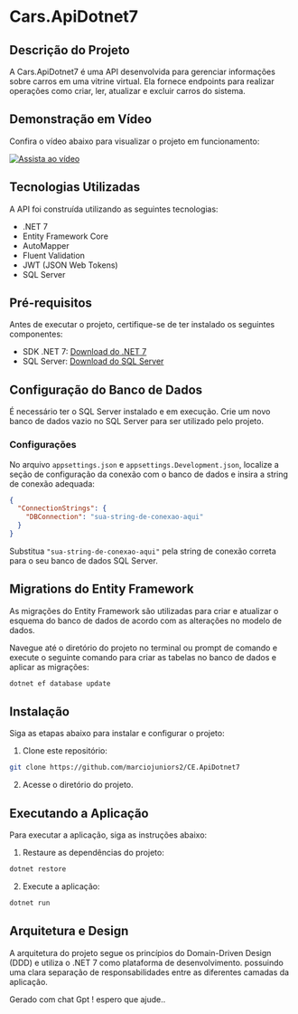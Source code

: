 # Cars.ApiDotnet7

## Descrição do Projeto
A Cars.ApiDotnet7 é uma API desenvolvida para gerenciar informações sobre carros em uma vitrine virtual. Ela fornece endpoints para realizar operações como criar, ler, atualizar e excluir carros do sistema.

## Demonstração em Vídeo
Confira o vídeo abaixo para visualizar o projeto em funcionamento:

[![Assista ao vídeo](![image](https://github.com/marciojuniors2/CE.ApiDotnet7/assets/81241546/40c7c2f7-0707-4c41-9f69-f1117f2dd53b)
)]([LINK_DO_VIDEO](https://onedrive.live.com/?authkey=%21AFRtWLW1DfiSO6U&cid=4C95F0AB64BF596D&id=4C95F0AB64BF596D%21197&parId=root&o=OneUp))

## Tecnologias Utilizadas
A API foi construída utilizando as seguintes tecnologias:

- .NET 7
- Entity Framework Core
- AutoMapper
- Fluent Validation
- JWT (JSON Web Tokens)
- SQL Server

## Pré-requisitos
Antes de executar o projeto, certifique-se de ter instalado os seguintes componentes:

- SDK .NET 7: [Download do .NET 7](link_para_o_download_dotnet_7)
- SQL Server: [Download do SQL Server](link_para_o_download_sql_server)

## Configuração do Banco de Dados
É necessário ter o SQL Server instalado e em execução. Crie um novo banco de dados vazio no SQL Server para ser utilizado pelo projeto.

### Configurações
No arquivo `appsettings.json` e `appsettings.Development.json`, localize a seção de configuração da conexão com o banco de dados e insira a string de conexão adequada:

```json
{
  "ConnectionStrings": {
    "DBConnection": "sua-string-de-conexao-aqui"
  }
}
```

Substitua `"sua-string-de-conexao-aqui"` pela string de conexão correta para o seu banco de dados SQL Server.

## Migrations do Entity Framework
As migrações do Entity Framework são utilizadas para criar e atualizar o esquema do banco de dados de acordo com as alterações no modelo de dados.

Navegue até o diretório do projeto no terminal ou prompt de comando e execute o seguinte comando para criar as tabelas no banco de dados e aplicar as migrações:

```bash
dotnet ef database update
```

## Instalação
Siga as etapas abaixo para instalar e configurar o projeto:

1. Clone este repositório:
```bash
git clone https://github.com/marciojuniors2/CE.ApiDotnet7
```

2. Acesse o diretório do projeto.

## Executando a Aplicação
Para executar a aplicação, siga as instruções abaixo:

1. Restaure as dependências do projeto:
```bash
dotnet restore
```

2. Execute a aplicação:
```bash
dotnet run
```

## Arquitetura e Design
A arquitetura do projeto segue os princípios do Domain-Driven Design (DDD) e utiliza o .NET 7 como plataforma de desenvolvimento. possuindo uma clara separação de responsabilidades entre as diferentes camadas da aplicação.


Gerado com chat Gpt ! espero que ajude..
